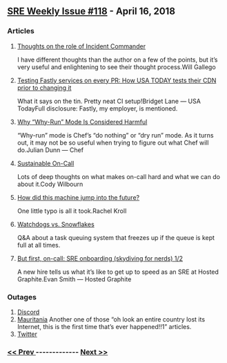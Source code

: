 ## [SRE Weekly Issue #118](https://sreweekly.com/sre-weekly-issue-118/) - April 16, 2018
### Articles

1. [Thoughts on the role of Incident Commander](http://willgallego.com/2018/02/22/thoughts-on-the-role-of-incident-commander/)

    I have different thoughts than the author on a few of the points, but it’s very useful and enlightening to see their thought process.Will Gallego
1. [Testing Fastly services on every PR: How USA TODAY tests their CDN prior to changing it](https://medium.com/usa-today-network/testing-fastly-services-on-every-pr-how-usa-today-tests-their-cdn-prior-to-changing-it-f7e2cc744179)

    What it says on the tin. Pretty neat CI setup!Bridget Lane — USA TodayFull disclosure: Fastly, my employer, is mentioned.
1. [Why “Why-Run” Mode Is Considered Harmful](https://blog.chef.io/2018/03/14/why-why-run-mode-is-considered-harmful/)

    “Why-run” mode is Chef’s “do nothing” or “dry run” mode. As it turns out, it may not be so useful when trying to figure out what Chef will do.Julian Dunn — Chef
1. [Sustainable On-Call](https://codywilbourn.com/2018/03/22/sustainable-on-call/)

    Lots of deep thoughts on what makes on-call hard and what we can do about it.Cody Wilbourn
1. [How did this machine jump into the future?](https://rachelbythebay.com/w/2018/04/12/date/)

    One little typo is all it took.Rachel Kroll
1. [Watchdogs vs. Snowflakes](http://queue.acm.org/detail.cfm?id=3207170)

    Q&A about a task queuing system that freezes up if the queue is kept full at all times.
1. [But first, on-call: SRE onboarding (skydiving for nerds) 1/2](https://blog.hostedgraphite.com/2018/04/09/but-first-on-call-sre-onboarding-skydiving-for-nerds-1-2/)

    A new hire tells us what it’s like to get up to speed as an SRE at Hosted Graphite.Evan Smith — Hosted Graphite
### Outages

1. [Discord](https://discord.statuspage.io/incidents/xz52r2qb2y4v)
1. [Mauritania](http://www.businessinsider.com/undersea-international-internet-cables-cut-in-africa-2018-4)
    Another one of those “oh look an entire country lost its Internet, this is the first time that’s ever happened!!1” articles.
1. [Twitter](https://www.mirror.co.uk/news/world-news/twitter-down-users-told-site-12334323)

### [ << Prev ](sreweekly-117.md) ------------- [ Next >> ](sreweekly-119.md)